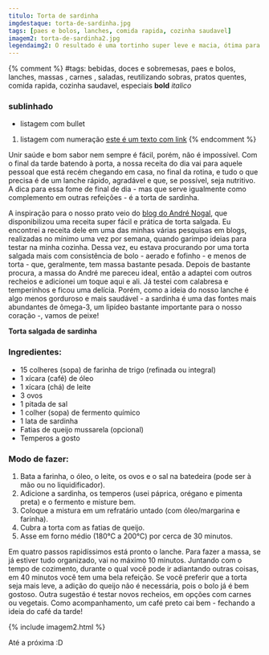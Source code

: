```yaml
---
titulo: Torta de sardinha
imgdestaque: torta-de-sardinha.jpg
tags: [paes e bolos, lanches, comida rapida, cozinha saudavel]
imagem2: torta-de-sardinha2.jpg
legendaimg2: O resultado é uma tortinho super leve e macia, ótima para um final de tarde!
---
```

{% comment %}
#tags: bebidas, doces e sobremesas, paes e bolos, lanches, massas , carnes , saladas, reutilizando sobras, pratos quentes, comida rapida, cozinha saudavel, especiais
**bold**
*italico*
### sublinhado
* listagem com bullet
1. listagem com numeração
[este é um texto com link](https://www.enderecodolink.com)
{% endcomment %}

Unir saúde e bom sabor nem sempre é fácil, porém, não é impossível. Com o final da tarde batendo à porta, a nossa receita do dia vai para aquele pessoal que está recém chegando em casa, no final da rotina, e tudo o que precisa é de um lanche rápido, agradável e que, se possível, seja nutritivo. A dica para essa fome de final de dia - mas que serve igualmente como complemento em outras refeições - é a torta de sardinha. 

A inspiração para o nosso prato veio do [blog do André Nogal](http://www.cozinhasemsegredo.com.br/2013/02/rapidinha-bolo-salgado.html), que disponibilizou uma receita super fácil e prática de torta salgada. Eu encontrei a receita dele em uma das minhas várias pesquisas em blogs, realizadas no mínimo uma vez por semana, quando garimpo ideias para testar na minha cozinha. Dessa vez, eu estava procurando por uma torta salgada mais com consistência de bolo - aerado e fofinho - e menos de torta - que, geralmente, tem massa bastante pesada. Depois de bastante procura, a massa do André me pareceu ideal, então a adaptei com outros recheios e adicionei um toque aqui e ali. Já testei com calabresa e temperinhos e ficou uma delícia. Porém, como a ideia do nosso lanche é algo menos gorduroso e mais saudável - a sardinha é uma das fontes mais abundantes de ômega-3, um lipídeo bastante importante para o nosso coração -, vamos de peixe!

**Torta salgada de sardinha**

### Ingredientes: 

* 15 colheres (sopa) de farinha de trigo (refinada ou integral)
* 1 xícara (café) de óleo
* 1 xícara (chá) de leite
* 3 ovos
* 1 pitada de sal
* 1 colher (sopa) de fermento químico
* 1 lata de sardinha 
* Fatias de queijo mussarela (opcional)
* Temperos a gosto

### Modo de fazer:

1. Bata a farinha, o óleo, o leite, os ovos e o sal na batedeira (pode ser à mão ou no liquidificador).
2. Adicione a sardinha, os temperos (usei páprica, orégano e pimenta preta) e o fermento e misture bem. 
3. Coloque a mistura em um refratário untado (com óleo/margarina e farinha).
4. Cubra a torta com as fatias de queijo.
5. Asse em forno médio (180°C a 200°C) por cerca de 30 minutos.

Em quatro passos rapidíssimos está pronto o lanche. Para fazer a massa, se já estiver tudo organizado, vai no máximo 10 minutos. Juntando com o tempo de cozimento, durante o qual você pode ir adiantando outras coisas, em 40 minutos você tem uma bela refeição. Se você preferir que a torta seja mais leve, a adição do queijo não é necessária, pois o bolo já é bem gostoso. Outra sugestão é testar novos recheios, em opções com carnes ou vegetais. Como acompanhamento, um café preto cai bem - fechando a ideia do café da tarde!

{% include imagem2.html %}

Até a próxima :D

